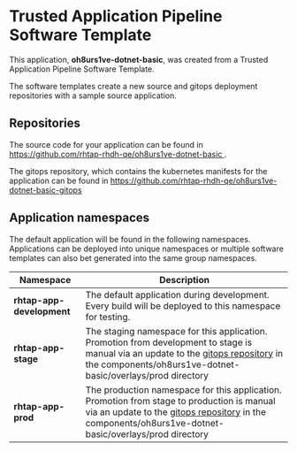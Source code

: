 # Trusted Application Pipeline Software Template

This application, **oh8urs1ve-dotnet-basic**, was created from a Trusted Application Pipeline Software Template.

The software templates create a new source and gitops deployment repositories with a sample source application. 

## Repositories

The source code for your application can be found in [https://github.com/rhtap-rhdh-qe/oh8urs1ve-dotnet-basic ](https://github.com/rhtap-rhdh-qe/oh8urs1ve-dotnet-basic ).
 
The gitops repository, which contains the kubernetes manifests for the application can be found in 
[https://github.com/rhtap-rhdh-qe/oh8urs1ve-dotnet-basic-gitops ](https://github.com/rhtap-rhdh-qe/oh8urs1ve-dotnet-basic-gitops ) 

## Application namespaces 

The default application will be found in the following namespaces. Applications can be deployed into unique namespaces or multiple software templates can also bet generated into the same group namespaces.  

|  Namespace   |  Description   |  
| -------- | -------- |   
| **rhtap-app-development** | The default application during development. Every build will be deployed to this namespace for testing. | 
| **rhtap-app-stage** | The staging namespace for this application. Promotion from development to stage is manual via an update to the [gitops repository](https://github.com/rhtap-rhdh-qe/oh8urs1ve-dotnet-basic-gitops ) in the components/oh8urs1ve-dotnet-basic/overlays/prod directory |  
| **rhtap-app-prod** | The production namespace for this application. Promotion from stage to production is manual via an update to the [gitops repository](https://github.com/rhtap-rhdh-qe/oh8urs1ve-dotnet-basic-gitops ) in the components/oh8urs1ve-dotnet-basic/overlays/prod directory | 